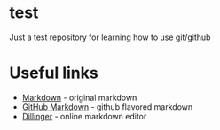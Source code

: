 # test
Just a test repository for learning how to use git/github

# Useful links
* [Markdown] - original markdown
* [GitHub Markdown] - github flavored markdown
* [Dillinger] - online markdown editor


[Markdown]: http://daringfireball.net/projects/markdown/syntax
[GitHub Markdown]: https://help.github.com/articles/github-flavored-markdown/
[Dillinger]: http://dillinger.io/
